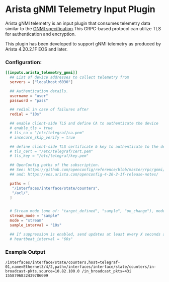 # Arista gNMI Telemetry Input Plugin

Arista gNMI telemetry is an input plugin that consumes telemetry data similar to the [GNMI specification](https://github.com/openconfig/reference/blob/master/rpc/gnmi/gnmi-specification.md).This GRPC-based protocol can utilize TLS for authentication and encryption.

This plugin has been developed to support gNMI telemetry as produced by Arista 4.20.2.1F EOS and later.

### Configuration:

```toml
[[inputs.arista_telemetry_gnmi]]
  ## List of device addresses to collect telemetry from
  servers = ["localhost:6030"]

  ## Authentication details.
  username = "user"
  password = "pass"

  ## redial in case of failures after
  redial = "10s"

  ## enable client-side TLS and define CA to authenticate the device
  # enable_tls = true
  # tls_ca = "/etc/telegraf/ca.pem"
  # insecure_skip_verify = true

  ## define client-side TLS certificate & key to authenticate to the device
  # tls_cert = "/etc/telegraf/cert.pem"
  # tls_key = "/etc/telegraf/key.pem"

  ## OpenConfig paths of the subscription.
  ## See: https://github.com/openconfig/reference/blob/master/rpc/gnmi/gnmi-specification.md#222-paths
  ## and: https://eos.arista.com/openconfig-4-20-2-1f-release-notes/

  paths = [
   "/interfaces/interface/state/counters",
   "/acl/",   
  ]


  # Stream mode (one of: "target_defined", "sample", "on_change"), mode (one of: "once", "pull", "stream") and interval
  stream_mode = "sample"
  mode = "stream"
  sample_interval = "10s"

  ## If suppression is enabled, send updates at least every X seconds anyway
  # heartbeat_interval = "60s"
```

### Example Output
```
/interfaces/interface/state/counters,host=telegraf-01,name=Ethernet3/4/2,path=/interfaces/interface/state/counters/in-broadcast-pkts,source=10.82.100.0 /in_broadcast_pkts=43i 1558796832439786099
```


